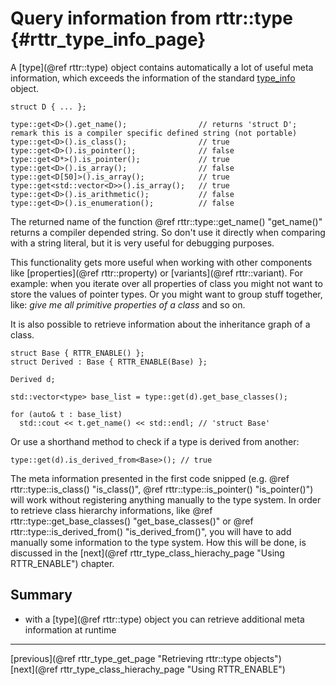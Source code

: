 Query information from rttr::type  {#rttr_type_info_page}
=================================

A [type](@ref rttr::type) object contains automatically a lot of useful meta information, 
which exceeds the information of the standard <a target="_blank" href=http://en.cppreference.com/w/cpp/types/type_info>type_info</a> object.

~~~~{.cpp}
struct D { ... };

type::get<D>().get_name();                // returns 'struct D'; remark this is a compiler specific defined string (not portable)
type::get<D>().is_class();                // true
type::get<D>().is_pointer();              // false
type::get<D*>().is_pointer();             // true
type::get<D>().is_array();                // false
type::get<D[50]>().is_array();            // true
type::get<std::vector<D>>().is_array();   // true
type::get<D>().is_arithmetic();           // false
type::get<D>().is_enumeration();          // false
~~~~

The returned name of the function @ref rttr::type::get_name() "get_name()" returns a compiler depended string. 
So don't use it directly when comparing with a string literal, but it is very useful for debugging purposes.

This functionality gets more useful when working with other components like [properties](@ref rttr::property) or [variants](@ref rttr::variant). 
For example: when you iterate over all properties of class you might not want to store the values of pointer types.
Or you might want to group stuff together, like: *give me all primitive properties of a class* and so on.

It is also possible to retrieve information about the inheritance graph of a class.
~~~~{.cpp}
struct Base { RTTR_ENABLE() };
struct Derived : Base { RTTR_ENABLE(Base) };

Derived d;

std::vector<type> base_list = type::get(d).get_base_classes();

for (auto& t : base_list)
  std::cout << t.get_name() << std::endl; // 'struct Base'
~~~~

Or use a shorthand method to check if a type is derived from another:

~~~~{.cpp}
type::get(d).is_derived_from<Base>(); // true
~~~~

The meta information presented in the first code snipped (e.g. @ref rttr::type::is_class() "is_class()", @ref rttr::type::is_pointer() "is_pointer()")  will work without registering anything manually to the type system.
In order to retrieve class hierarchy informations, like @ref rttr::type::get_base_classes() "get_base_classes()" or @ref rttr::type::is_derived_from() "is_derived_from()", 
you will have to add manually some information to the type system.
How this will be done, is discussed in the [next](@ref rttr_type_class_hierachy_page "Using RTTR_ENABLE") chapter.

Summary
-------
- with a [type](@ref rttr::type) object you can retrieve additional meta information at runtime

<hr>

<div class="btn btn-default doxy-button">[previous](@ref rttr_type_get_page "Retrieving rttr::type objects")</div><div class="btn btn-default doxy-button">[next](@ref rttr_type_class_hierachy_page "Using RTTR_ENABLE")</div>
